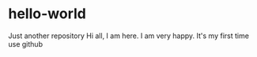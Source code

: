 # hello-world
Just another repository
Hi all,
   I am here. I am very happy. It's my first time use github
